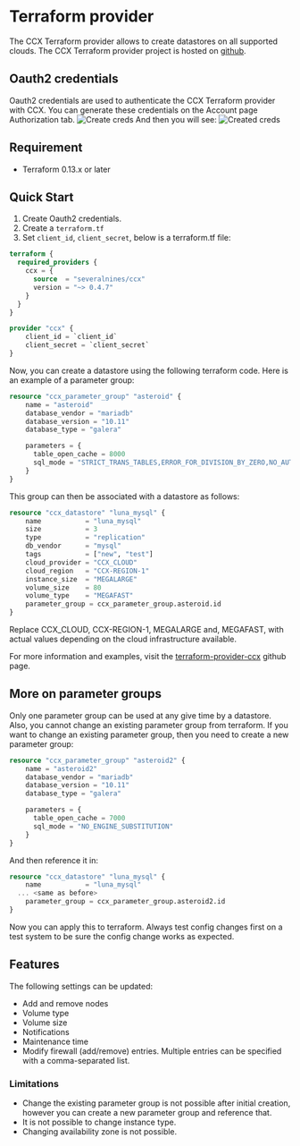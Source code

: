 # Terraform provider 
The CCX Terraform provider allows to create datastores on all supported clouds.
The CCX Terraform provider project is hosted on [github](https://github.com/severalnines/terraform-provider-ccx).
## Oauth2 credentials
Oauth2 credentials are used to authenticate the CCX Terraform provider with CCX.
You can generate these credentials on the Account page Authorization tab.
![Create creds](../images/createcreds.png)
And then you will see:
![Created creds](../images/createdcreds.png)

## Requirement

- Terraform 0.13.x or later

## Quick Start

1. Create Oauth2 credentials.
2. Create a `terraform.tf` 
3. Set `client_id`, `client_secret`, below is a terraform.tf file:

```terraform
terraform {
  required_providers {
    ccx = {
      source  = "severalnines/ccx"
      version = "~> 0.4.7"
    }
  }
}

provider "ccx" {
    client_id = `client_id`
    client_secret = `client_secret`
}
```

Now, you can create a datastore using the following terraform code.
Here is an example of a parameter group:

```terraform
resource "ccx_parameter_group" "asteroid" {
    name = "asteroid"
    database_vendor = "mariadb"
    database_version = "10.11"
    database_type = "galera"

    parameters = {
      table_open_cache = 8000
      sql_mode = "STRICT_TRANS_TABLES,ERROR_FOR_DIVISION_BY_ZERO,NO_AUTO_CREATE_USER,NO_ENGINE_SUBSTITUTION"
    }
}
```

This group can then be associated with a datastore as follows:

```terraform
resource "ccx_datastore" "luna_mysql" {
	name           = "luna_mysql"
	size           = 3
	type           = "replication"
	db_vendor      = "mysql"
	tags           = ["new", "test"]
	cloud_provider = "CCX_CLOUD"
	cloud_region   = "CCX-REGION-1"
	instance_size  = "MEGALARGE"
	volume_size    = 80
	volume_type    = "MEGAFAST"
	parameter_group = ccx_parameter_group.asteroid.id
}
```
Replace CCX_CLOUD, CCX-REGION-1, MEGALARGE and, MEGAFAST,  with actual values depending on the cloud infrastructure available.

For more information and examples, visit the [terraform-provider-ccx](https://github.com/severalnines/terraform-provider-ccx) github page.

## More on parameter groups
Only one parameter group can be used at any give time by a datastore.
Also, you cannot change an existing parameter group from terraform.
If you want to change an existing parameter group, then you need to create a new parameter group:
```terraform
resource "ccx_parameter_group" "asteroid2" {
    name = "asteroid2"
    database_vendor = "mariadb"
    database_version = "10.11"
    database_type = "galera"

    parameters = {
      table_open_cache = 7000
      sql_mode = "NO_ENGINE_SUBSTITUTION"
    }
}
```
And then reference it in:
```terraform
resource "ccx_datastore" "luna_mysql" {
	name           = "luna_mysql"
  ... <same as before>
	parameter_group = ccx_parameter_group.asteroid2.id
}
```
Now you can apply this to terraform. Always test config changes first on a test system to be sure the config change works as expected.

## Features
The following settings can be updated:
- Add and remove nodes
- Volume type
- Volume size
- Notifications
- Maintenance time
- Modify firewall (add/remove) entries. Multiple entries can be specified with a comma-separated list.

### Limitations
- Change the existing parameter group is not possible after initial creation, however you can create a new parameter group and reference that.
- It is not possible to change instance type.
- Changing availability zone is not possible.
